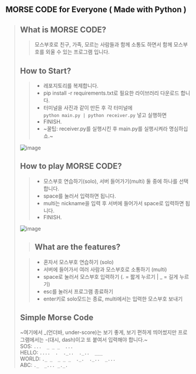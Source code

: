 ## <b>MORSE CODE for Everyone ( Made with Python )</b>

> ## What is MORSE CODE?
>
> > 모스부호로 친구, 가족, 모르는 사람들과 함께 소통도 하면서 함께 모스부호를 외울 수 있는 프로그램 입니다.
>
> ## How to Start?
>
> > -   레포지토리를 복제합니다.<br/>
> > -   pip install -r requirements.txt로 필요한 라이브러리 다운로드 합니다.<br/>
> > -   터미널을 사진과 같이 만든 후 각 터미널에<br/>`python main.py | python receiver.py` 넣고 실행하면
> > -   FINISH.<br/>
> > -   ~꿀팁: receiver.py를 실행시킨 후 main.py를 실행시켜라 명심하십쇼.~
> 
> ![image](https://github.com/user-attachments/assets/43ef2363-9554-4144-b2e0-dfe5834bdd13)
>
> ## How to play MORSE CODE?
> 
> > -   모스부호 연습하기(solo), 서버 들어가기(multi) 둘 중에 하나를 선택합니다.
> > -   space를 눌러서 입력하면 됩니다.
> > -   multi는 nickname을 입력 후 서버에 들어가서 space로 입력하면 됩니다.
> > -   FINISH.
> >
> ![image](https://github.com/user-attachments/assets/2b7562e4-64df-4c2d-83a9-fb91ef3ff635)
>
> > ## What are the features?
> 
> > -   혼자서 모스부호 연습하기 (solo)
> > -   서버에 들어가서 여러 사람과 모스부호로 소통하기 (multi)
> > -   space로 눌러서 모스부호 입력하기 (. = 짧게 누르기 | _ = 길게 누르기)
> > -   esc를 눌러서 프로그램 종료하기
> > -   enter키로 solo모드는 종료, multi에서는 입력한 모스부호 보내기
> 
> ## Simple Morse Code
> ~여기에서 _(언더바, under-score)는 보기 좋게, 보기 편하게 띄어썼지만 프로그램에서는 -(대시, dash)이고 또 붙여서 입력해야 합니다.~<br/>
> SOS: `...  _ _ _  ...`<br/>
> HELLO: `....  .  ._..  ._..  ___`<br/>
> WORLD: `._ _  _ _ _  ._.  ._..  _...`<br/>
> ABC: `._  _... _._.`<br/>
